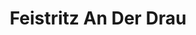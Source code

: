 ---
title: Feistritz An Der Drau
url: /feistritz-an-der-drau/
latitude: 46.702
longitude: 13.663
---